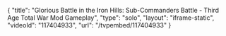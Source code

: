 {
    "title": "Glorious Battle in the Iron Hills: Sub-Commanders Battle - Third Age Total War Mod Gameplay",
    "type": "solo",
    "layout": "iframe-static",
    "videoId": "117404933",
    "url": "\/tvpembed\/117404933"
}